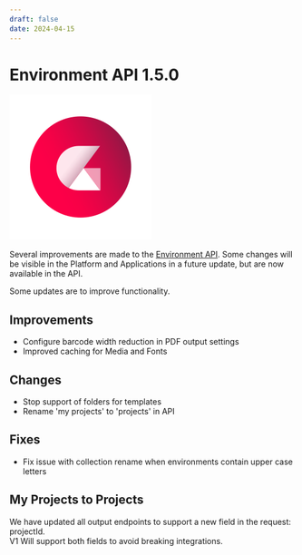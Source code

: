 ```yaml
---
draft: false
date: 2024-04-15
---
```


# Environment API 1.5.0

![rn_icon](icon-CHILI-GraFx.svg)

Several improvements are made to the [Environment API](../../../../../GraFx-Developers/environment-api/reference/). Some changes will be visible in the Platform and Applications in a future update, but are now available in the API.

Some updates are to improve functionality.

<!-- more -->

## Improvements

- Configure barcode width reduction in PDF output settings
- Improved caching for Media and Fonts

## Changes

- Stop support of folders for templates
- Rename 'my projects' to 'projects' in API

## Fixes
- Fix issue with collection rename when environments contain upper case letters


## My Projects to Projects

We have updated all output endpoints to support a new field in the request: projectId.  
V1 Will support both fields to avoid breaking integrations.